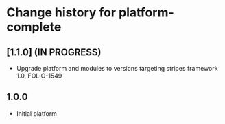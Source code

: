 # Change history for platform-complete

## [1.1.0] (IN PROGRESS)
* Upgrade platform and modules to versions targeting stripes framework 1.0, FOLIO-1549


## 1.0.0
* Initial platform
